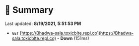 # 📖 Summary
Last updated: **8/19/2021, 5:51:53 PM**

- `GET` [https://Bhadwa-sala.toxicblte.repl.co](https://Bhadwa-sala.toxicblte.repl.co) - **Down** (151ms)
